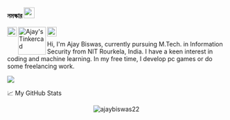 ### নমস্কার <img src="https://media.giphy.com/media/hvRJCLFzcasrR4ia7z/giphy.gif" width="25px">
<a href="https://www.linkedin.com/in/ajaybiswas22/">
  <img align="left" alt="Ajay's LinkedIN" width="22px" src="https://raw.githubusercontent.com/peterthehan/peterthehan/master/assets/linkedin.svg" />
</a>

<a href="https://www.tinkercad.com/users/76O66sVOPYW-ajay-biswas/">
  <img align="left" alt="Ajay's Tinkercad" width="64px" src="https://editor.tinkercad.com/assets_2eativ4/js/tinkercad-frontend/assets/images/tinkercad-lockup-color.svg" />
</a>

<a href="https://www.quora.com/profile/Ajay-Biswas-7/">
  <img align="left" alt="Ajay's Quora" width="22px" src="https://qsfs.fs.quoracdn.net/-4-images.favicon.ico-26-ebf6a9e7f7b4576d.ico"/>
</a>

<br />

Hi, I'm Ajay Biswas, currently pursuing M.Tech. in Information Security from NIT Rourkela, India. I have a keen interest in coding and machine learning. In my free time, I develop pc games or do some freelancing work.

![](https://visitor-badge.glitch.me/badge?page_id=ajaybiswas22.ajaybiswas22)

📈 My GitHub Stats

<p align="center"> <img src="https://github-readme-stats.vercel.app/api?username=ajaybiswas22&show_icons=true&theme=gotham" alt="ajaybiswas22" />
